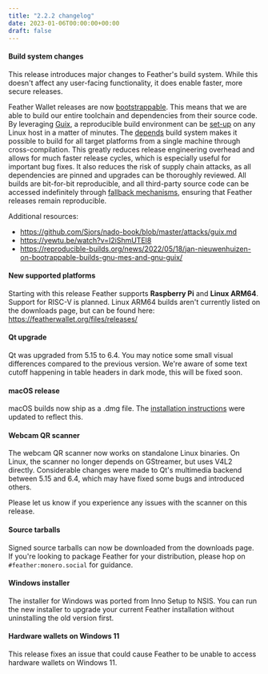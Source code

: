 ```yaml
---
title: "2.2.2 changelog"
date: 2023-01-06T00:00:00+00:00
draft: false
---
```


#### Build system changes

This release introduces major changes to Feather's build system. While this doesn't affect any user-facing functionality, it does enable faster, more secure releases.

Feather Wallet releases are now [bootstrappable](http://bootstrappable.org/). This means that we are able to build our entire toolchain and dependencies from their source code. By leveraging [Guix](https://guix.gnu.org/), a reproducible build environment can be [set-up](https://github.com/feather-wallet/feather/tree/master/contrib/guix) on any Linux host in a matter of minutes. The [depends](https://github.com/bitcoin/bitcoin/tree/master/depends) build system makes it possible to build for all target platforms from a single machine through cross-compilation. This greatly reduces release engineering overhead and allows for much faster release cycles, which is especially useful for important bug fixes. It also reduces the risk of supply chain attacks, as all dependencies are pinned and upgrades can be thoroughly reviewed. All builds are bit-for-bit reproducible, and all third-party source code can be accessed indefinitely through [fallback mechanisms](https://featherwallet.org/files/sources/), ensuring that Feather releases remain reproducible.

Additional resources:

- https://github.com/Sjors/nado-book/blob/master/attacks/guix.md
- https://yewtu.be/watch?v=I2iShmUTEl8
- https://reproducible-builds.org/news/2022/05/18/jan-nieuwenhuizen-on-bootrappable-builds-gnu-mes-and-gnu-guix/

#### New supported platforms

Starting with this release Feather supports **Raspberry Pi** and **Linux ARM64**. Support for RISC-V is planned.
Linux ARM64 builds aren't currently listed on the downloads page, but can be found here: https://featherwallet.org/files/releases/

#### Qt upgrade

Qt was upgraded from 5.15 to 6.4. You may notice some small visual differences compared to the previous version. We're aware of some text cutoff happening in table headers in dark mode, this will be fixed soon.

#### macOS release

macOS builds now ship as a .dmg file. The [installation instructions](https://docs.featherwallet.org/guides/macos) were updated to reflect this.

#### Webcam QR scanner

The webcam QR scanner now works on standalone Linux binaries. On Linux, the scanner no longer depends on GStreamer, but uses V4L2 directly. Considerable changes were made to Qt's multimedia backend between 5.15 and 6.4, which may have fixed some bugs and introduced others.

Please let us know if you experience any issues with the scanner on this release.

#### Source tarballs

Signed source tarballs can now be downloaded from the downloads page. If you're looking to package Feather for your distribution, please hop on `#feather:monero.social` for guidance.

#### Windows installer

The installer for Windows was ported from Inno Setup to NSIS. You can run the new installer to upgrade your current Feather installation without uninstalling the old version first.

#### Hardware wallets on Windows 11

This release fixes an issue that could cause Feather to be unable to access hardware wallets on Windows 11.
